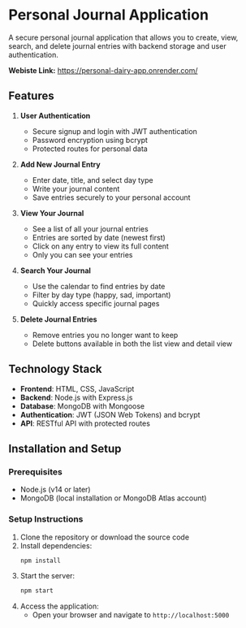 # Personal Journal Application

A secure personal journal application that allows you to create, view, search, and delete journal entries with backend storage and user authentication.

**Webiste Link:** https://personal-dairy-app.onrender.com/

## Features

1. **User Authentication**
   - Secure signup and login with JWT authentication
   - Password encryption using bcrypt
   - Protected routes for personal data

2. **Add New Journal Entry**
   - Enter date, title, and select day type
   - Write your journal content
   - Save entries securely to your personal account

3. **View Your Journal**
   - See a list of all your journal entries
   - Entries are sorted by date (newest first)
   - Click on any entry to view its full content
   - Only you can see your entries

4. **Search Your Journal**
   - Use the calendar to find entries by date
   - Filter by day type (happy, sad, important)
   - Quickly access specific journal pages

5. **Delete Journal Entries**
   - Remove entries you no longer want to keep
   - Delete buttons available in both the list view and detail view

## Technology Stack
- **Frontend**: HTML, CSS, JavaScript
- **Backend**: Node.js with Express.js
- **Database**: MongoDB with Mongoose
- **Authentication**: JWT (JSON Web Tokens) and bcrypt
- **API**: RESTful API with protected routes

## Installation and Setup

### Prerequisites
- Node.js (v14 or later)
- MongoDB (local installation or MongoDB Atlas account)

### Setup Instructions
1. Clone the repository or download the source code
2. Install dependencies:
   ```bash
   npm install
   ```
3. Start the server:
   ```bash
   npm start
   ```
4. Access the application:
   - Open your browser and navigate to `http://localhost:5000`
